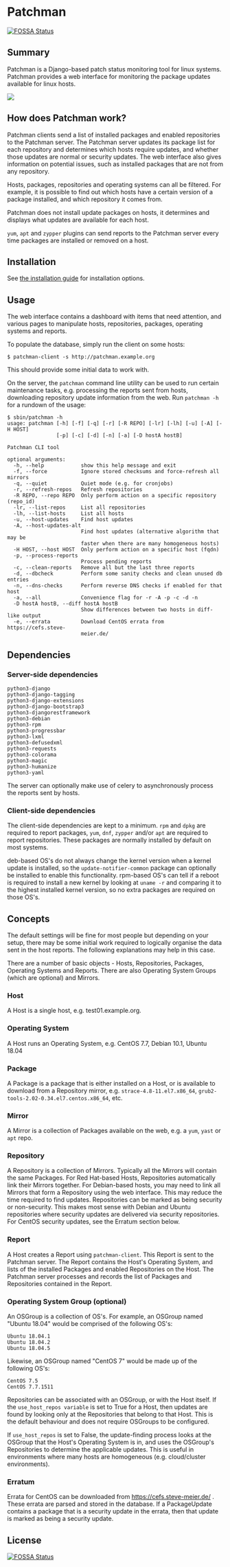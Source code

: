 # Patchman
[![FOSSA Status](https://app.fossa.com/api/projects/git%2Bgithub.com%2Ffurlongm%2Fpatchman.svg?type=shield)](https://app.fossa.com/projects/git%2Bgithub.com%2Ffurlongm%2Fpatchman?ref=badge_shield)



## Summary

Patchman is a Django-based patch status monitoring tool for linux systems.
Patchman provides a web interface for monitoring the package updates available
for linux hosts.

[![](https://raw.githubusercontent.com/furlongm/patchman/gh-pages/screenshots/dashboard.png)](https://github.com/furlongm/patchman/tree/gh-pages/screenshots)


## How does Patchman work?

Patchman clients send a list of installed packages and enabled repositories to
the Patchman server. The Patchman server updates its package list for each
repository and determines which hosts require updates, and whether those updates
are normal or security updates. The web interface also gives information on
potential issues, such as installed packages that are not from any repository.

Hosts, packages, repositories and operating systems can all be filtered. For
example, it is possible to find out which hosts have a certain version of a
package installed, and which repository it comes from.

Patchman does not install update packages on hosts, it determines and displays
what updates are available for each host.

`yum`, `apt` and `zypper` plugins can send reports to the Patchman server every
time packages are installed or removed on a host.


## Installation

See [the installation guide](https://github.com/furlongm/patchman/blob/master/INSTALL.md)
for installation options.


## Usage

The web interface contains a dashboard with items that need attention, and
various pages to manipulate hosts, repositories, packages, operating systems and
reports.

To populate the database, simply run the client on some hosts:

```shell
$ patchman-client -s http://patchman.example.org
```

This should provide some initial data to work with.

On the server, the `patchman` command line utility can be used to run certain
maintenance tasks, e.g. processing the reports sent from hosts, downloading
repository update information from the web. Run `patchman -h` for a rundown of
the usage:

```shell
$ sbin/patchman -h
usage: patchman [-h] [-f] [-q] [-r] [-R REPO] [-lr] [-lh] [-u] [-A] [-H HOST]
                [-p] [-c] [-d] [-n] [-a] [-D hostA hostB]

Patchman CLI tool

optional arguments:
  -h, --help            show this help message and exit
  -f, --force           Ignore stored checksums and force-refresh all mirrors
  -q, --quiet           Quiet mode (e.g. for cronjobs)
  -r, --refresh-repos   Refresh repositories
  -R REPO, --repo REPO  Only perform action on a specific repository (repo_id)
  -lr, --list-repos     List all repositories
  -lh, --list-hosts     List all hosts
  -u, --host-updates    Find host updates
  -A, --host-updates-alt
                        Find host updates (alternative algorithm that may be
                        faster when there are many homogeneous hosts)
  -H HOST, --host HOST  Only perform action on a specific host (fqdn)
  -p, --process-reports
                        Process pending reports
  -c, --clean-reports   Remove all but the last three reports
  -d, --dbcheck         Perform some sanity checks and clean unused db entries
  -n, --dns-checks      Perform reverse DNS checks if enabled for that host
  -a, --all             Convenience flag for -r -A -p -c -d -n
  -D hostA hostB, --diff hostA hostB
                        Show differences between two hosts in diff-like output
  -e, --errata          Download CentOS errata from https://cefs.steve-
                        meier.de/
```

## Dependencies

### Server-side dependencies


```
python3-django
python3-django-tagging
python3-django-extensions
python3-django-bootstrap3
python3-djangorestframework
python3-debian
python3-rpm
python3-progressbar
python3-lxml
python3-defusedxml
python3-requests
python3-colorama
python3-magic
python3-humanize
python3-yaml
```

The server can optionally make use of celery to asynchronously process the
reports sent by hosts.


### Client-side dependencies

The client-side dependencies are kept to a minimum. `rpm` and `dpkg` are
required to report packages, `yum`, `dnf`, `zypper` and/or `apt` are required
to report repositories. These packages are normally installed by default on
most systems.

deb-based OS's do not always change the kernel version when a kernel update is
installed, so the `update-notifier-common` package can optionally be installed
to enable this functionality. rpm-based OS's can tell if a reboot is required
to install a new kernel by looking at `uname -r` and comparing it to the
highest installed kernel version, so no extra packages are required on those
OS's.


## Concepts

The default settings will be fine for most people but depending on your setup,
there may be some initial work required to logically organise the data sent in
the host reports. The following explanations may help in this case.

There are a number of basic objects - Hosts, Repositories, Packages, Operating
Systems and Reports. There are also Operating System Groups (which are optional)
and Mirrors.

### Host
A Host is a single host, e.g. test01.example.org.

### Operating System
A Host runs an Operating System, e.g. CentOS 7.7, Debian 10.1, Ubuntu 18.04

### Package
A Package is a package that is either installed on a Host, or is available to
download from a Repository mirror, e.g. `strace-4.8-11.el7.x86_64`,
`grub2-tools-2.02-0.34.el7.centos.x86_64`, etc.

### Mirror
A Mirror is a collection of Packages available on the web, e.g. a `yum`, `yast`
or `apt` repo.

### Repository
A Repository is a collection of Mirrors. Typically all the Mirrors will contain
the same Packages. For Red Hat-based Hosts, Repositories automatically link
their Mirrors together. For Debian-based hosts, you may need to link all
Mirrors that form a Repository using the web interface. This may reduce the
time required to find updates. Repositories can be marked as being security or
non-security. This makes most sense with Debian and Ubuntu repositories where
security updates are delivered via security repositories. For CentOS security
updates, see the Erratum section below.

### Report
A Host creates a Report using `patchman-client`. This Report is sent to the
Patchman server. The Report contains the Host's Operating System, and lists
of the installed Packages and enabled Repositories on the Host. The Patchman
server processes and records the list of Packages and Repositories contained in
the Report.

### Operating System Group (optional)
An OSGroup is a collection of OS's. For example, an OSGroup named "Ubuntu 18.04"
would be comprised of the following OS's:

```
Ubuntu 18.04.1
Ubuntu 18.04.2
Ubuntu 18.04.5
```

Likewise, an OSGroup named "CentOS 7" would be made up of the following OS's:

```
CentOS 7.5
CentOS 7.7.1511
```

Repositories can be associated with an OSGroup, or with the Host itself. If the
`use_host_repos variable` is set to True for a Host, then updates are found by
looking only at the Repositories that belong to that Host. This is the default
behaviour and does not require OSGroups to be configured.

If `use_host_repos` is set to False, the update-finding process looks at the
OSGroup that the Host's Operating System is in, and uses the OSGroup's
Repositories to determine the applicable updates. This is useful in environments
where many hosts are homogeneous (e.g. cloud/cluster environments).

### Erratum
Errata for CentOS can be downloaded from https://cefs.steve-meier.de/ .
These errata are parsed and stored in the database. If a PackageUpdate
contains a package that is a security update in the errata, then that update is
marked as being a security update.


## License
[![FOSSA Status](https://app.fossa.com/api/projects/git%2Bgithub.com%2Ffurlongm%2Fpatchman.svg?type=large)](https://app.fossa.com/projects/git%2Bgithub.com%2Ffurlongm%2Fpatchman?ref=badge_large)